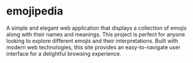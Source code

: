 # emojipedia
A simple and elegant web application that displays a collection of emojis along with their names and meanings. This project is perfect for anyone looking to explore different emojis and their interpretations. Built with modern web technologies, this site provides an easy-to-navigate user interface for a delightful browsing experience.
